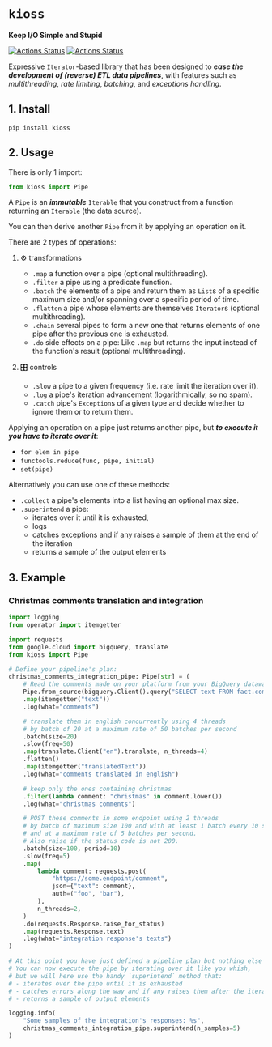# `kioss`
**Keep I/O Simple and Stupid**

[![Actions Status](https://github.com/bonnal-enzo/kioss/workflows/test/badge.svg)](https://github.com/bonnal-enzo/kioss/actions) [![Actions Status](https://github.com/bonnal-enzo/kioss/workflows/PyPI/badge.svg)](https://github.com/bonnal-enzo/kioss/actions)

Expressive `Iterator`-based library that has been designed to ***ease the development of (reverse) ETL data pipelines***, with features such as *multithreading*, *rate limiting*, *batching*, and *exceptions handling*.

## 1. Install

`pip install kioss`

## 2. Usage
There is only 1 import:
```python
from kioss import Pipe
```

A `Pipe` is an ***immutable*** `Iterable` that you construct from a function returning an `Iterable` (the data source).

You can then derive another `Pipe` from it by applying an operation on it.

There are 2 types of operations:

1. ⚙️ transformations
    - `.map` a function over a pipe (optional multithreading).
    - `.filter` a pipe using a predicate function.
    - `.batch` the elements of a pipe and return them as `List`s of a specific maximum size and/or spanning over a specific period of time.
    - `.flatten` a pipe whose elements are themselves `Iterator`s (optional multithreading).
    - `.chain` several pipes to form a new one that returns elements of one pipe after the previous one is exhausted.
    - `.do` side effects on a pipe: Like `.map` but returns the input instead of the function's result (optional multithreading).

2. 🎛️ controls
    - `.slow` a pipe to a given frequency (i.e. rate limit the iteration over it).
    - `.log` a pipe's iteration advancement (logarithmically, so no spam).
    - `.catch` pipe's `Exception`s of a given type and decide whether to ignore them or to return them.

Applying an operation on a pipe just returns another pipe, but ***to execute it you have to iterate over it***:
- `for elem in pipe`
- `functools.reduce(func, pipe, initial)`
- `set(pipe)`

Alternatively you can use one of these methods:
- `.collect` a pipe's elements into a list having an optional max size.
- `.superintend` a pipe:
    - iterates over it until it is exhausted,
    - logs
    - catches exceptions and if any raises a sample of them at the end of the iteration
    - returns a sample of the output elements


## 3. Example
### Christmas comments translation and integration
```python
import logging
from operator import itemgetter

import requests
from google.cloud import bigquery, translate
from kioss import Pipe

# Define your pipeline's plan:
christmas_comments_integration_pipe: Pipe[str] = (
    # Read the comments made on your platform from your BigQuery datawarehouse
    Pipe.from_source(bigquery.Client().query("SELECT text FROM fact.comment").result)
    .map(itemgetter("text"))
    .log(what="comments")

    # translate them in english concurrently using 4 threads
    # by batch of 20 at a maximum rate of 50 batches per second
    .batch(size=20)
    .slow(freq=50)
    .map(translate.Client("en").translate, n_threads=4)
    .flatten()
    .map(itemgetter("translatedText"))
    .log(what="comments translated in english")

    # keep only the ones containing christmas
    .filter(lambda comment: "christmas" in comment.lower())
    .log(what="christmas comments")

    # POST these comments in some endpoint using 2 threads
    # by batch of maximum size 100 and with at least 1 batch every 10 seconds
    # and at a maximum rate of 5 batches per second.
    # Also raise if the status code is not 200.
    .batch(size=100, period=10)
    .slow(freq=5)
    .map(
        lambda comment: requests.post(
            "https://some.endpoint/comment",
            json={"text": comment},
            auth=("foo", "bar"),
        ),
        n_threads=2,
    )
    .do(requests.Response.raise_for_status)
    .map(requests.Response.text)
    .log(what="integration response's texts")
)

# At this point you have just defined a pipeline plan but nothing else happened.
# You can now execute the pipe by iterating over it like you whish,
# but we will here use the handy `superintend` method that:
# - iterates over the pipe until it is exhausted
# - catches errors along the way and if any raises them after the iteration
# - returns a sample of output elements

logging.info(
    "Some samples of the integration's responses: %s",
    christmas_comments_integration_pipe.superintend(n_samples=5)
)
```
